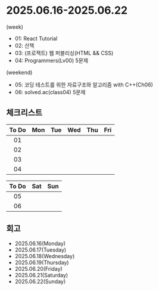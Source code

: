 # 2025.06.16-2025.06.22
(week)
- 01: React Tutorial
- 02: 산책
- 03: (프로젝트) 웹 퍼블리싱(HTML && CSS)
- 04: Programmers(Lv00) 5문제

(weekend)
- 05: 코딩 테스트를 위한 자료구조와 알고리즘 with C++(Ch06)
- 06: solved.ac(class04) 5문제

## 체크리스트
| To Do | Mon | Tue | Wed | Thu | Fri |
| :---: | :---: | :---: | :---: | :---: | :---: |
| 01 |  |  |  |  |  |
| 02 |  |  |  |  |  |
| 03 |  |  |  |  |  |
| 04 |  |  |  |  |  |

| To Do | Sat | Sun |
| :---: | :---: | :---: |
| 05 |  |  |
| 06 |  |  |

## 회고
- 2025.06.16(Monday)
- 2025.06.17(Tuesday)
- 2025.06.18(Wednesday)
- 2025.06.19(Thursday)
- 2025.06.20(Friday)
- 2025.06.21(Saturday)
- 2025.06.22(Sunday)
